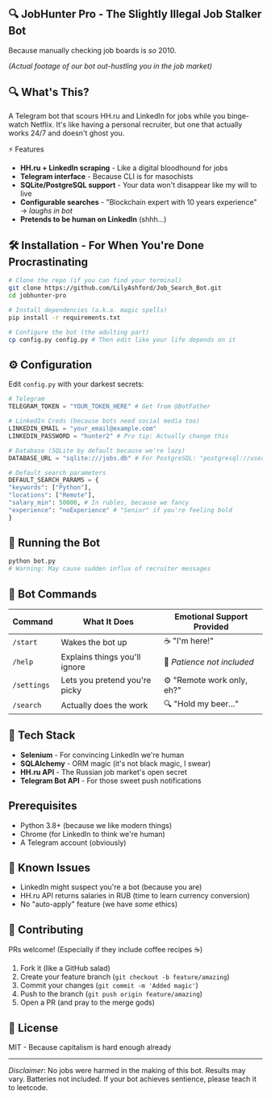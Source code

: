  <h2>🔍 JobHunter Pro - The Slightly Illegal Job Stalker Bot</h2>

Because manually checking job boards is *so* 2010.


*(Actual footage of our bot out-hustling you in the job market)*

## 🔍 What's This?

A Telegram bot that scours HH.ru and LinkedIn for jobs while you binge-watch Netflix. It's like having a personal recruiter, but one that actually works 24/7 and doesn't ghost you.

⚡ Features

- **HH.ru + LinkedIn scraping** - Like a digital bloodhound for jobs
- **Telegram interface** - Because CLI is for masochists
- **SQLite/PostgreSQL support** - Your data won't disappear like my will to live
- **Configurable searches** - "Blockchain expert with 10 years experience" → *laughs in bot*
- **Pretends to be human on LinkedIn** (shhh...)

## 🛠️ Installation - For When You're Done Procrastinating

```bash
# Clone the repo (if you can find your terminal)
git clone https://github.com/LilyAshford/Job_Search_Bot.git
cd jobhunter-pro

# Install dependencies (a.k.a. magic spells)
pip install -r requirements.txt

# Configure the bot (the adulting part)
cp config.py config.py # Then edit like your life depends on it
```

## ⚙️ Configuration

Edit `config.py` with your darkest secrets:

```python
# Telegram
TELEGRAM_TOKEN = "YOUR_TOKEN_HERE" # Get from @BotFather

# LinkedIn Creds (because bots need social media too)
LINKEDIN_EMAIL = "your_email@example.com"
LINKEDIN_PASSWORD = "hunter2" # Pro tip: Actually change this

# Database (SQLite by default because we're lazy)
DATABASE_URL = "sqlite:///jobs.db" # For PostgreSQL: "postgresql://user:pass@localhost/dbname"

# Default search parameters
DEFAULT_SEARCH_PARAMS = {
"keywords": ["Python"],
"locations": ["Remote"],
"salary_min": 50000, # In rubles, because we fancy
"experience": "noExperience" # "Senior" if you're feeling bold
}
```

## 🚦 Running the Bot

```bash
python bot.py
# Warning: May cause sudden influx of recruiter messages
```

## 🤖 Bot Commands

| Command | What It Does | Emotional Support Provided |
|---------|--------------|----------------------------|
| `/start` | Wakes the bot up | ☕ "I'm here!" |
| `/help` | Explains things you'll ignore | 📖 *Patience not included* |
| `/settings` | Lets you pretend you're picky | ⚙️ "Remote work only, eh?" |
| `/search` | Actually does the work | 🔍 "Hold my beer..." |

## 🧰 Tech Stack

- **Selenium** - For convincing LinkedIn we're human
- **SQLAlchemy** - ORM magic (it's not black magic, I swear)
- **HH.ru API** - The Russian job market's open secret
- **Telegram Bot API** - For those sweet push notifications


## Prerequisites
- Python 3.8+ (because we like modern things)
- Chrome (for LinkedIn to think we're human)
- A Telegram account (obviously)


## 🚨 Known Issues

- LinkedIn might suspect you're a bot (because you are)
- HH.ru API returns salaries in RUB (time to learn currency conversion)
- No "auto-apply" feature (we have *some* ethics)

## 🤝 Contributing

PRs welcome! (Especially if they include coffee recipes ☕)

1. Fork it (like a GitHub salad)
2. Create your feature branch (`git checkout -b feature/amazing`)
3. Commit your changes (`git commit -m 'Added magic'`)
4. Push to the branch (`git push origin feature/amazing`)
5. Open a PR (and pray to the merge gods)

## 📜 License

MIT - Because capitalism is hard enough already

---
*Disclaimer*: No jobs were harmed in the making of this bot. Results may vary. Batteries not included. If your bot achieves sentience, please teach it to leetcode.






